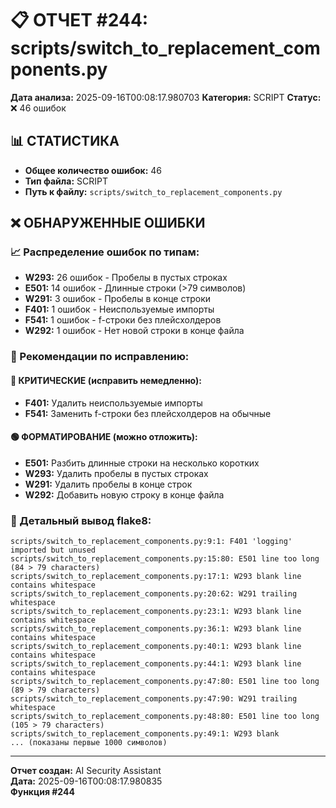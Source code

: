 # 📋 ОТЧЕТ #244: scripts/switch_to_replacement_components.py

**Дата анализа:** 2025-09-16T00:08:17.980703
**Категория:** SCRIPT
**Статус:** ❌ 46 ошибок

## 📊 СТАТИСТИКА

- **Общее количество ошибок:** 46
- **Тип файла:** SCRIPT
- **Путь к файлу:** `scripts/switch_to_replacement_components.py`

## ❌ ОБНАРУЖЕННЫЕ ОШИБКИ

### 📈 Распределение ошибок по типам:

- **W293:** 26 ошибок - Пробелы в пустых строках
- **E501:** 14 ошибок - Длинные строки (>79 символов)
- **W291:** 3 ошибок - Пробелы в конце строки
- **F401:** 1 ошибок - Неиспользуемые импорты
- **F541:** 1 ошибок - f-строки без плейсхолдеров
- **W292:** 1 ошибок - Нет новой строки в конце файла

### 🎯 Рекомендации по исправлению:

#### 🔴 КРИТИЧЕСКИЕ (исправить немедленно):
- **F401:** Удалить неиспользуемые импорты
- **F541:** Заменить f-строки без плейсхолдеров на обычные

#### 🟢 ФОРМАТИРОВАНИЕ (можно отложить):
- **E501:** Разбить длинные строки на несколько коротких
- **W293:** Удалить пробелы в пустых строках
- **W291:** Удалить пробелы в конце строк
- **W292:** Добавить новую строку в конце файла

### 📝 Детальный вывод flake8:

```
scripts/switch_to_replacement_components.py:9:1: F401 'logging' imported but unused
scripts/switch_to_replacement_components.py:15:80: E501 line too long (84 > 79 characters)
scripts/switch_to_replacement_components.py:17:1: W293 blank line contains whitespace
scripts/switch_to_replacement_components.py:20:62: W291 trailing whitespace
scripts/switch_to_replacement_components.py:23:1: W293 blank line contains whitespace
scripts/switch_to_replacement_components.py:36:1: W293 blank line contains whitespace
scripts/switch_to_replacement_components.py:40:1: W293 blank line contains whitespace
scripts/switch_to_replacement_components.py:44:1: W293 blank line contains whitespace
scripts/switch_to_replacement_components.py:47:80: E501 line too long (89 > 79 characters)
scripts/switch_to_replacement_components.py:47:90: W291 trailing whitespace
scripts/switch_to_replacement_components.py:48:80: E501 line too long (105 > 79 characters)
scripts/switch_to_replacement_components.py:49:1: W293 blank
... (показаны первые 1000 символов)
```

---
**Отчет создан:** AI Security Assistant  
**Дата:** 2025-09-16T00:08:17.980835  
**Функция #244**
